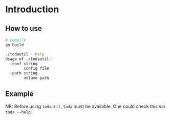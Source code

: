 # Introduction

## How to use

```bash
# Compile
go build

./todautil --help
Usage of ./todautil:
  -conf string
        config file
  -path string
        volume path
```

## Example

NB: Before using `todautil`, `toda` must be available. One could check this via `toda --help`.

```bash
```

